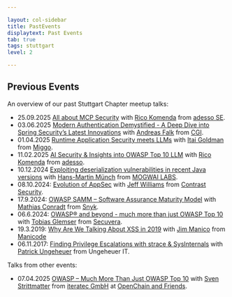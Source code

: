 ```yaml
---

layout: col-sidebar
title: PastEvents
displaytext: Past Events
tab: true
tags: stuttgart
level: 2

---
```


## Previous Events

An overview of our past Stuttgart Chapter meetup talks:

- 25.09.2025 [All about MCP Security](assets/slides/2025-09-25_All_About_MCP_Security.pdf) with [Rico Komenda](https://www.linkedin.com/in/ricokomenda/) from [adesso SE](https://www.adesso.de/).
- 03.06.2025 [Modern Authentication Demystified - A Deep Dive into Spring Security’s Latest Innovations](assets/slides/2025-06-03_What_is_new_in_spring_security.pdf) with [Andreas Falk](https://www.linkedin.com/in/andifalk/) from [CGI](https://www.cgi.com/de).
- 01.04.2025 [Runtime Application Security meets LLMs](assets/slides/2025-04-01_Runtime_Application_Security_meets_LLMs.pdf) with [Itai Goldman](https://www.linkedin.com/in/itaigoldman/) from [Miggo](https://www.miggo.io/).
- 11.02.2025 [AI Security & Insights into OWASP Top 10 LLM](assets/slides/2025-02-11_AI_Security_And_Insights_Into_OWASP_Top_10_LLM.pdf) with [Rico Komenda](https://www.linkedin.com/in/ricokomenda/) from [adesso](https://www.adesso.de/).
- 10.12.2024 [Exploiting deserialization vulnerabilities in recent Java versions](assets/slides/2024-12-10_Exploiting_deserialization_vulnerabilities_in_recent_Java_versions.pdf) with [Hans-Martin Münch](https://www.linkedin.com/in/hans-martin-m%C3%BCnch-885354206/) from [MOGWAI LABS](https://mogwailabs.de).
- 08.10.2024: [Evolution of AppSec](assets/slides/2024-10-08_Evolution_of_AppSec.pdf) with [Jeff Williams](https://www.linkedin.com/in/planetlevel/) from [Contrast Security](https://www.contrastsecurity.com/).
- 17.9.2024: [OWASP SAMM – Software Assurance Maturity Model](assets/slides/2024-09-17_OWASP-SAMM_-_Software_Assurance_Maturity_Model.pdf) with [Mathias Conradt](https://www.linkedin.com/in/mathiasconradt/) from [Snyk](https://snyk.io/).
- 06.6.2024: [OWASP® and beyond - much more than just OWASP Top 10](assets/slides/2024-06-06_OWASP_and_beyond_-_much_more_than_just_OWASP_Top_10.pdf) with [Tobias Glemser](https://www.linkedin.com/in/tobias-glemser/) from [Secuvera](https://www.secuvera.de/).
- 19.3.2019: [Why Are We Talking About XSS in 2019](assets/slides/2019-03-19_Why_Are_We_Talking_About–XSS_in_2019.pdf) with [Jim Manico](https://www.linkedin.com/in/jmanico/) from [Manicode](https://manicode.com/)
- 06.11.2017: [Finding Privilege Escalations with strace & SysInternals](assets/slides/2017-11-06_Finding_Privilege_Escalations_OWASP_Stammtisch_Stuttgart.pdf) with [Patrick Ungeheuer](https://www.linkedin.com/in/patrickungeheuer/) from Ungeheuer IT.

Talks from other events:

- 07.04.2025 [OWASP – Much More Than Just OWASP Top 10](assets/slides/2025-04-07_OWASP_Much_More_Than_Just_OWASP_Top_10.pdf) with [Sven Strittmatter](https://www.linkedin.com/in/sven-strittmatter/) from [iteratec GmbH](https://www.iteratec.com/) at [OpenChain and Friends](https://openchainproject.org/news/2025/02/20/openchain-and-friends-stuttgart).